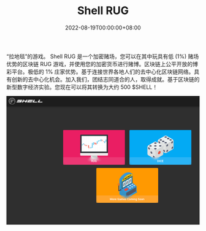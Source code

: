 ﻿---
title: "Shell RUG"
description: "一个“拉地毯”的游戏。”"
date: 2022-08-19T00:00:00+08:00
lastmod: 2022-08-19T00:00:00+08:00
draft: false
authors: ["boogArno"]
featuredImage: "shell-rug.png"
tags: ["Gambling","Shell RUG"]
categories: ["nfts"]
nfts: ["Gambling"]
blockchain: "ThunderCore"
website: "https://shell.org"
twitter: "https://twitter.com/orgShell"
discord: ""
telegram: "https://t.me/ShellLab"
github: ""
youtube: ""
twitch: ""
facebook: ""
instagram: ""
reddit: ""
medium: ""
steam: ""
gitbook: ""
googleplay: ""
appstore: ""
status: "Live"
weight: 
lightgallery: true
toc: true
pinned: false
recommend: false
recommend1: false
---
“拉地毯”的游戏。 Shell RUG 是一个加密赌场，您可以在其中玩具有低 (1%) 赌场优势的区块链 RUG 游戏，并使用您的加密货币进行赌博。区块链上公平开放的博彩平台。极低的 1% 庄家优势。基于连接世界各地人们的去中心化区块链网络。具有创新的去中心化机会。加入我们，团结志同道合的人，取得成就。基于区块链的新型数字经济实验。您现在可以将其转换为大约 500 $SHELL！

![shellrug-dapp-gambling-thundercore-image1_474e5687e390000dbccff0b439e9b642](shellrug-dapp-gambling-thundercore-image1_474e5687e390000dbccff0b439e9b642.png)